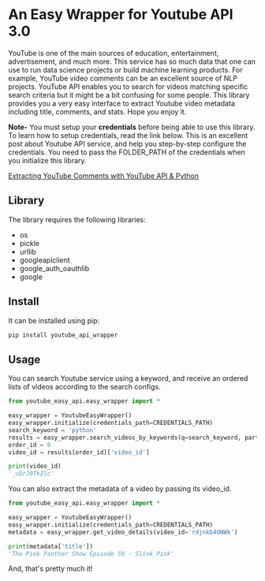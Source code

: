 # An Easy Wrapper for Youtube API 3.0
YouTube is one of the main sources of education, entertainment, advertisement, and much more. This service has so much 
data that one can use to run data science projects or build machine learning products. For example, YouTube video 
comments can be an excellent source of NLP projects. YouTube API enables you to search for videos matching specific 
search criteria but it might be a bit confusing for some people. This library provides you a very easy interface to 
extract Youtube video metadata including title, comments, and stats. Hope you enjoy it. 

**Note-** You must setup your **credentials** before being able to use this library. To learn how to setup credentials, 
read the link below. This is an excellent post about Youtube API service, and help you step-by-step configure the 
credentials. You need to pass the FOLDER_PATH of the credentials when you initialize this library.

[Extracting YouTube Comments with YouTube API & Python](https://python.gotrained.com/youtube-api-extracting-comments/) 


## Library
The library requires the following libraries:

* os
* pickle
* urllib
* googleapiclient
* google_auth_oauthlib
* google

## Install

It can be installed using pip:
```python
pip install youtube_api_wrapper
```

## Usage

You can search Youtube service using a keyword, and receive an ordered lists of videos according to the search configs.
```python
from youtube_easy_api.easy_wrapper import *

easy_wrapper = YoutubeEasyWrapper()
easy_wrapper.initialize(credentials_path=CREDENTIALS_PATH)
search_keyword = 'python'
results = easy_wrapper.search_videos_by_keywords(q=search_keyword, part='id,snippet', type='video', order='relevance')
order_id = 0
video_id = results[order_id]['video_id']

print(video_id)
'_uQrJ0TkZlc'
```

You can also extract the metadata of a video by passing its video_id. 

```python
from youtube_easy_api.easy_wrapper import *

easy_wrapper = YoutubeEasyWrapper()
easy_wrapper.initialize(credentials_path=CREDENTIALS_PATH)
metadata = easy_wrapper.get_video_details(video_id='rdjnkb4ONWk')

print(metadata['title']) 
'The Pink Panther Show Episode 59 - Slink Pink'
```


And, that's pretty much it!

